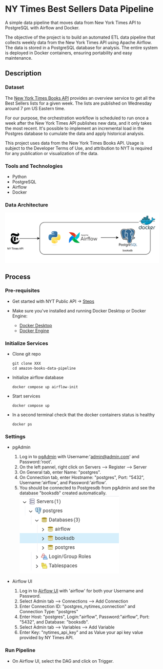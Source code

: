 # NY Times Best Sellers Data Pipeline

A simple data pipeline that moves data from New York Times API to PostgreSQL with Airflow and Docker.

The objective of the project is to build an automated ETL data pipeline that collects weekly data from the New York Times API using Apache Airflow. The data is stored in a PostgreSQL database for analysis. The entire system is deployed in Docker containers, ensuring portability and easy maintenance.

## Description

### Dataset

The [New York Times Books API](https://developer.nytimes.com/docs/books-product) provides an overview service to get all the Best Sellers lists for a given week. The lists are published on Wednesday around 7 pm US Eastern time. 

For our purpose, the orchestration workflow is scheduled to run once a week after the New York Times API publishes new data, and it only takes the most recent. It's possible to implement an incremental load in the Postgres database to cumulate the data and apply historical analysis.


This project uses data from the New York Times Books API. Usage is subject to the Developer Terms of Use, and attribution to NYT is required for any publication or visualization of the data.

### Tools and Technologies

- Python
- PostgreSQL
- Airflow
- Docker

### Data Architecture

![alt text](NY-Times-Best-Sellers-Data-Pipeline.png)

## Process

### Pre-requisites

- Get started with NYT Public API -> [Steps](https://developer.nytimes.com/get-started)

- Make sure you've installed and running Docker Desktop or Docker Engine:
  - [Docker Desktop](https://docs.docker.com/desktop/)
  - [Docker Engine](https://docs.docker.com/engine/install/)

### Initialize Services

- Clone git repo
  ```
  git clone XXX
  cd amazon-books-data-pipeline
  ```

- Initialize airflow database
  ```
  docker compose up airflow-init
  ```

- Start services
  ```
  docker compose up
  ```

- In a second terminal check that the docker containers status is healthy
  ```
  docker ps
  ```

### Settings

- pgAdmin

  1. Log in to [pgAdmin](http://localhost:5050) with Username:'admin@admin.com' and Password:'root'.
  2. On the left pannel, right click on Servers --> Register --> Server
  3. On General tab, enter Name: "postgres".
  4. On Connection tab, enter Hostname: "postgres", Port: "5432", Username:'airflow', and Password:'airflow'.
  5. You should be connected to Postgresdb from pgAdmin and see the database "booksdb" created automatically.
     ![alt text](Postgres-Connections.png)

- Airflow UI

  1. Log in to [Airflow UI](http://localhost:8080) with 'airflow' for both your Username and Password.
  2. Select Admin tab --> Connections --> Add Connection
  3. Enter Connection ID: "postgres_nytimes_connection" and Connection Type: "postgres"
  4. Enter Host: "postgres", Login:"airflow", Password:"airflow", Port: "5432", and Database: "booksdb".
  5. Select Admin tab --> Variables --> Add Variable
  6. Enter Key: "nytimes_api_key" and as Value your api key value provided by NY Times API.

### Run Pipeline

- On Airflow UI, select the DAG and click on Trigger.
